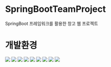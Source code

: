 # SpringBootTeamProject
SpringBoot 프레임워크를 활용한 창고 웹 프로젝트

# 개발환경
 
<img src="https://img.shields.io/badge/intellijidea-000000?style=for-the-badge&logo=intellijidea&logoColor=white"> <img src="https://img.shields.io/badge/java-1572B6?style=for-the-badge&logo=java&logoColor=white"> 
<img src="https://img.shields.io/badge/SpringBoot-6DB33F?style=for-the-badge&logo=Spring Boot&logoColor=white">
<img src="https://img.shields.io/badge/html5-E34F26?style=for-the-badge&logo=html5&logoColor=white">
<img src="https://img.shields.io/badge/css3-1572B6?style=for-the-badge&logo=css3&logoColor=white">
<img src="https://img.shields.io/badge/JavaScript-F7DF1E?style=for-the-badge&logo=JavaScript&logoColor=white">
<img src="https://img.shields.io/badge/thymeleaf-005F0F?style=for-the-badge&logo=thymeleaf&logoColor=white"> 
<img src="https://img.shields.io/badge/mariadb-003545?style=for-the-badge&logo=mariadb&logoColor=white">
<img src="https://img.shields.io/badge/MyBatis-2E5E82?style=for-the-badge&logo=MyBatis&logoColor=white">

